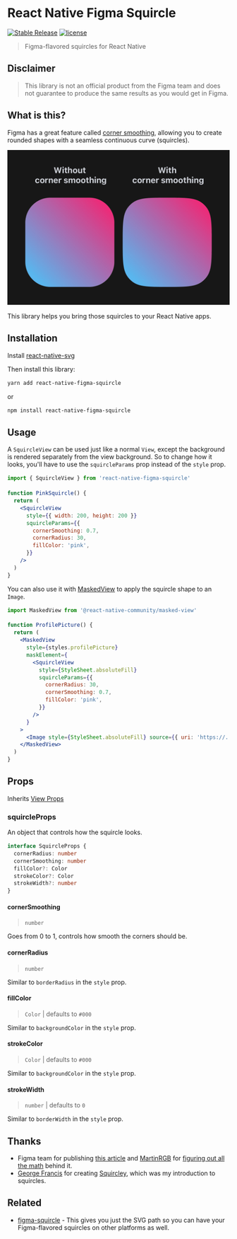 # React Native Figma Squircle

[![Stable Release](https://img.shields.io/npm/v/react-native-figma-squircle)](https://npm.im/react-native-figma-squircle) [![license](https://badgen.now.sh/badge/license/MIT)](./LICENSE)

> Figma-flavored squircles for React Native

## Disclaimer

> This library is not an official product from the Figma team and does not guarantee to produce the same results as you would get in Figma.

## What is this?

Figma has a great feature called [corner smoothing](https://help.figma.com/hc/en-us/articles/360050986854-Adjust-corner-radius-and-smoothing), allowing you to create rounded shapes with a seamless continuous curve (squircles).

![](demo.png)

This library helps you bring those squircles to your React Native apps.

## Installation

Install [react-native-svg](https://github.com/react-native-svg/react-native-svg)

Then install this library:

```sh
yarn add react-native-figma-squircle
```

or

```sh
npm install react-native-figma-squircle
```

## Usage

A `SquircleView` can be used just like a normal `View`, except the background is rendered separately from the view background. So to change how it looks, you'll have to use the `squircleParams` prop instead of the `style` prop.

```jsx
import { SquircleView } from 'react-native-figma-squircle'

function PinkSquircle() {
  return (
    <SquircleView
      style={{ width: 200, height: 200 }}
      squircleParams={{
        cornerSmoothing: 0.7,
        cornerRadius: 30,
        fillColor: 'pink',
      }}
    />
  )
}
```

You can also use it with [MaskedView](https://github.com/react-native-masked-view/masked-view) to apply the squircle shape to an `Image`.

```jsx
import MaskedView from '@react-native-community/masked-view'

function ProfilePicture() {
  return (
    <MaskedView
      style={styles.profilePicture}
      maskElement={
        <SquircleView
          style={StyleSheet.absoluteFill}
          squircleParams={{
            cornerRadius: 30,
            cornerSmoothing: 0.7,
            fillColor: 'pink',
          }}
        />
      }
    >
      <Image style={StyleSheet.absoluteFill} source={{ uri: 'https://...' }} />
    </MaskedView>
  )
}
```

## Props

Inherits [View Props](https://facebook.github.io/react-native/docs/view#props)

### squircleProps

An object that controls how the squircle looks.

```ts
interface SquircleProps {
  cornerRadius: number
  cornerSmoothing: number
  fillColor?: Color
  strokeColor?: Color
  strokeWidth?: number
}
```

#### cornerSmoothing

> `number`

Goes from 0 to 1, controls how smooth the corners should be.

#### cornerRadius

> `number`

Similar to `borderRadius` in the `style` prop.

#### fillColor

> `Color` | defaults to `#000`

Similar to `backgroundColor` in the `style` prop.

#### strokeColor

> `Color` | defaults to `#000`

Similar to `backgroundColor` in the `style` prop.

#### strokeWidth

> `number` | defaults to `0`

Similar to `borderWidth` in the `style` prop.

## Thanks

- Figma team for publishing [this article](https://www.figma.com/blog/desperately-seeking-squircles/) and [MartinRGB](https://github.com/MartinRGB) for [figuring out all the math](https://github.com/MartinRGB/Figma_Squircles_Approximation) behind it.
- [George Francis](https://github.com/georgedoescode) for creating [Squircley](https://squircley.app/), which was my introduction to squircles.

## Related

- [figma-squircle](https://github.com/tienphaw/figma-squircle) - This gives you just the SVG path so you can have your Figma-flavored squircles on other platforms as well.
